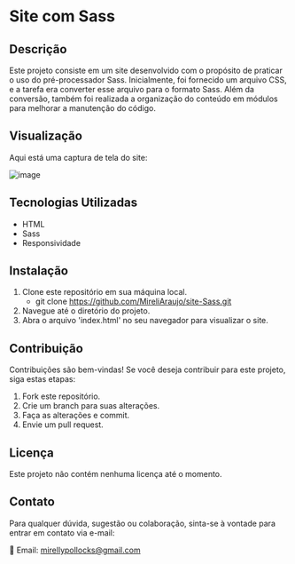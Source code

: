 # Site com Sass

## Descrição
Este projeto consiste em um site desenvolvido com o propósito de praticar o uso do pré-processador Sass. 
Inicialmente, foi fornecido um arquivo CSS, e a tarefa era converter esse arquivo para o formato Sass. 
Além da conversão, também foi realizada a organização do conteúdo em módulos para melhorar a manutenção do código.

## Visualização
Aqui está uma captura de tela do site:

![image](https://github.com/MireliAraujo/site-Sass/assets/101230585/18962b7a-2ea1-49b2-b61c-f3cb3c3cb6ac)

## Tecnologias Utilizadas
- HTML
- Sass
- Responsividade

## Instalação
1. Clone este repositório em sua máquina local.
   - git clone https://github.com/MireliAraujo/site-Sass.git
2. Navegue até o diretório do projeto.
3. Abra o arquivo 'index.html' no seu navegador para visualizar o site.

## Contribuição
Contribuições são bem-vindas! Se você deseja contribuir para este projeto, siga estas etapas:

1. Fork este repositório.
2. Crie um branch para suas alterações.
3. Faça as alterações e commit.
4. Envie um pull request.

## Licença
Este projeto não contém nenhuma licença até o momento. 


## Contato
Para qualquer dúvida, sugestão ou colaboração, sinta-se à vontade para entrar em contato via e-mail:

📧 Email: mirellypollocks@gmail.com
